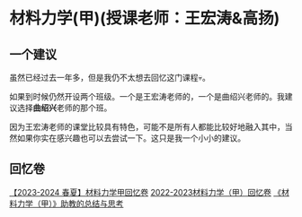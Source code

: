 # 材料力学(甲)(授课老师：王宏涛&高扬)

## 一个建议

虽然已经过去一年多，但是我仍不太想去回忆这门课程💀。

如果到时候仍然开设两个班级。一个是王宏涛老师的，一个是曲绍兴老师的。我建议选择**曲绍兴**老师的那个班。

因为王宏涛老师的课堂比较具有特色，可能不是所有人都能比较好地融入其中，当然如果你实在感兴趣也可以去尝试一下。这只是我一个小小的建议。

## 回忆卷

[【2023-2024 春夏】材料力学甲回忆卷](https://www.cc98.org/topic/5926026)
[2022-2023材料力学（甲）回忆卷](https://www.cc98.org/topic/5644351)
[《材料力学（甲）》助教的总结与思考](https://www.cc98.org/topic/5353384)
